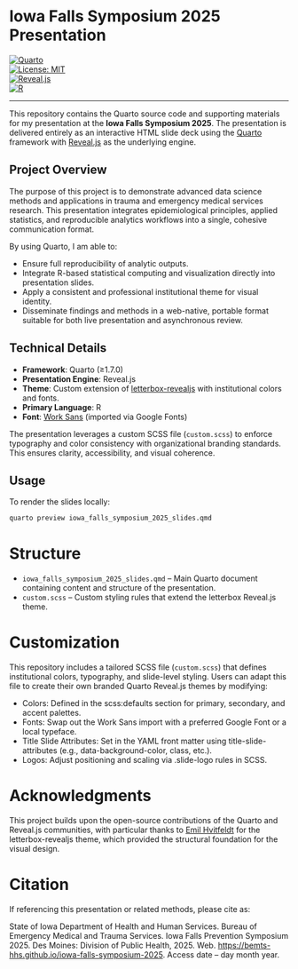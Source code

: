 # Iowa Falls Symposium 2025 Presentation  

[![Quarto](https://img.shields.io/badge/Quarto-%E2%89%A51.7.0-5A5E9A?logo=quarto&logoColor=white)](https://quarto.org/)  
[![License: MIT](https://img.shields.io/badge/License-MIT-green.svg)](LICENSE)  
[![Reveal.js](https://img.shields.io/badge/Reveal.js-5.0-ff69b4?logo=javascript&logoColor=white)](https://revealjs.com/)  
[![R](https://img.shields.io/badge/R-4.5.1-blue?logo=R&logoColor=white)](https://www.r-project.org/)  

---

This repository contains the Quarto source code and supporting materials for my presentation at the **Iowa Falls Symposium 2025**. The presentation is delivered entirely as an interactive HTML slide deck using the [Quarto](https://quarto.org/) framework with [Reveal.js](https://revealjs.com/) as the underlying engine.  

## Project Overview  

The purpose of this project is to demonstrate advanced data science methods and applications in trauma and emergency medical services research. This presentation integrates epidemiological principles, applied statistics, and reproducible analytics workflows into a single, cohesive communication format.  

By using Quarto, I am able to:  

- Ensure full reproducibility of analytic outputs.  
- Integrate R-based statistical computing and visualization directly into presentation slides.  
- Apply a consistent and professional institutional theme for visual identity.  
- Disseminate findings and methods in a web-native, portable format suitable for both live presentation and asynchronous review.  

## Technical Details  

- **Framework**: Quarto (≥1.7.0)  
- **Presentation Engine**: Reveal.js  
- **Theme**: Custom extension of [letterbox-revealjs](https://github.com/EmilHvitfeldt/quarto-revealjs-letterbox) with institutional colors and fonts.  
- **Primary Language**: R  
- **Font**: [Work Sans](https://fonts.google.com/specimen/Work+Sans) (imported via Google Fonts)  

The presentation leverages a custom SCSS file (`custom.scss`) to enforce typography and color consistency with organizational branding standards. This ensures clarity, accessibility, and visual coherence.  

## Usage  

To render the slides locally:  

```bash
quarto preview iowa_falls_symposium_2025_slides.qmd
```

# Structure

- `iowa_falls_symposium_2025_slides.qmd` – Main Quarto document containing content and structure of the presentation.
- `custom.scss` – Custom styling rules that extend the letterbox Reveal.js theme.

# Customization

This repository includes a tailored SCSS file (`custom.scss`) that defines institutional colors, typography, and slide-level styling. Users can adapt this file to create their own branded Quarto Reveal.js themes by modifying:

- Colors: Defined in the scss:defaults section for primary, secondary, and accent palettes.
- Fonts: Swap out the Work Sans import with a preferred Google Font or a local typeface.
- Title Slide Attributes: Set in the YAML front matter using title-slide-attributes (e.g., data-background-color, class, etc.).
- Logos: Adjust positioning and scaling via .slide-logo rules in SCSS.

# Acknowledgments

This project builds upon the open-source contributions of the Quarto and Reveal.js communities, with particular thanks to [Emil Hvitfeldt](https://github.com/EmilHvitfeldt/) for the letterbox-revealjs
 theme, which provided the structural foundation for the visual design.

# Citation

If referencing this presentation or related methods, please cite as:

State of Iowa Department of Health and Human Services. Bureau of Emergency
Medical and Trauma Services. Iowa Falls Prevention Symposium 2025. Des Moines:
Division of Public Health, 2025. Web.
https://bemts-hhs.github.io/iowa-falls-symposium-2025. Access date – day month
year.